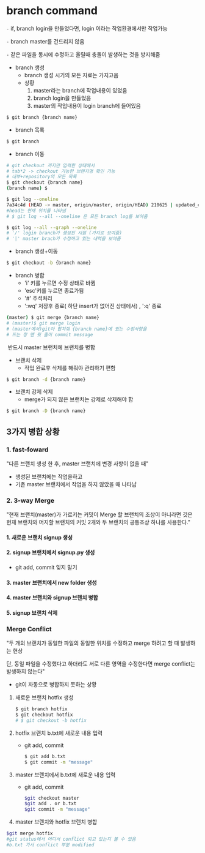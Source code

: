 # branch command

`-` if, branch login을 만들었다면, login 이라는 작업환경에서만 작업가능

`-` branch master를 건드리지 않음

`-` 같은 파일을 동시에 수정하고 올릴때 충돌이 발생하는 것을 방지해줌

- branch 생성
  - branch 생성 시기의 모든 자료는 가지고옴
  - 상황 
    1. master라는 branch에 작업내용이 있었음
    2. branch login을 만들었음
    3. master의 작업내용이 login branch에 들어있음

```bash
$ git branch {branch name}
```

- branch 목록

```bash
$ git branch
```

- branch 이동

```bash
# git checkout 까지만 입력한 상태에서
# tab*2 -> checkout 가능한 브랜치명 확인 가능 
# 내부+repository의 모든 목록
$ git checkout {branch name}
(branch name) $
```

```bash
$ git log --oneline
7a34c4d (HEAD -> master, origin/master, origin/HEAD) 210625 | updated_command_word_pull
#head는 현재 위치를 나타냄
# $ git log --all --oneline 은 모든 branch log를 보여줌

```

```bash
$ git log --all --graph --oneline
# '/' login branch가 생성된 시점 (가지로 보여줌)
# '|' master brach가 수정하고 있는 내역을 보여줌
```

- branch 생성+이동

```bash
$ git checkout -b {branch name}
```

- branch 병합
  - 'i' 키를 누르면 수정 상태로 바뀜
  - 'esc'키를 누르면 종료가됨
  - '#' 주석처리
  - ':wq' 저장후 종료( 하단 insert가 없어진 상태에서) , ':q' 종료

```bash
(master) $ git merge {branch name}
# (master)$ git merge login
# (master에서)git아 합쳐줘 {branch name}에 있는 수정사항을
# 뜨는 창 맨 윗 줄이 commit message
```

​	반드시 master 브랜치에 브랜치를 병합

- 브랜치 삭제
  - 작업 완료후 삭제를 해줘야 관리하기 편함

```bash
$ git branch -d {branch name}
```

- 브랜치 강제 삭제
  - merge가 되지 않은 브랜치는 강제로 삭제해야 함

```bash
$ git branch -D {branch name} 
```

## 3가지 병합 상황

### 1. fast-foward

"다른 브랜치 생성 한 후, master 브랜치에 변경 사항이 없을 때"

- 생성된 브랜치에는 작업을하고
- 기존 master 브랜치에서 작업을 하지 않았을 때 나타남

### 2. 3-way Merge

"현재 브랜치(master)가 가르키는 커밋이 Merge 할 브랜치의 조상이 아니라면 깃은 현재 브랜치와 머지할 브랜치의 커밋 2개와 두 브랜치의 공통조상 하나를 사용한다."

#### 1. 새로운 브랜치 signup 생성

#### 2. signup 브랜치에서 signup.py 생성

- git add, commit 잊지 말기

#### 3. master 브랜치에서 new folder 생성

#### 4. master 브랜치와 signup 브랜치 병합

#### 5. signup 브랜치 삭제

### Merge Conflict

"두 개의 브랜치가 동일한 파일의 동일한 위치를 수정하고 merge 하려고 할 때 발생하는 현상

단, 동일 파일을 수정했다고 하더라도 서로 다른 영역을 수정한다면 merge conflict는 발생하지 않는다"

- git이 자동으로 병합하지 못하는 상황

1. 새로운 브랜치 hotfix 생성

   ```bash
   $ git branch hotfix
   $ git checkout hotfix
   # $ git checkout -b hotfix
   ```

   

2. hotfix 브랜치 b.txt에 새로운 내용 입력

   - git add, commit

     ```bash
     $ git add b.txt
     $ git commit -m "message"
     ```

     

3. master 브랜치에서 b.txt에 새로운 내용 입력

   - git add, commit

     ```bash
     $git checkout master
     $git add . or b.txt
     $git commit -m "message"
     ```

     

4.  master 브랜치와 hotfix 브랜치 병합

   ```bash
   $git merge hotfix
   #git status에서 어디서 conflict 되고 있는지 볼 수 있음
   #b.txt 가서 conflict 부분 modified
   ```

   
